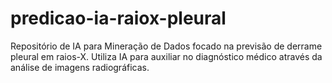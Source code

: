 # predicao-ia-raiox-pleural
Repositório de IA para Mineração de Dados focado na previsão de derrame pleural em raios-X. Utiliza IA para auxiliar no diagnóstico médico através da análise de imagens radiográficas.
